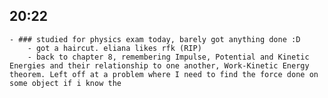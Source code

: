 ## 20:22
	- ### studied for physics exam today, barely got anything done :D
		- got a haircut. eliana likes rfk (RIP)
		- back to chapter 8, remembering Impulse, Potential and Kinetic Energies and their relationship to one another, Work-Kinetic Energy theorem. Left off at a problem where I need to find the force done on some object if i know the